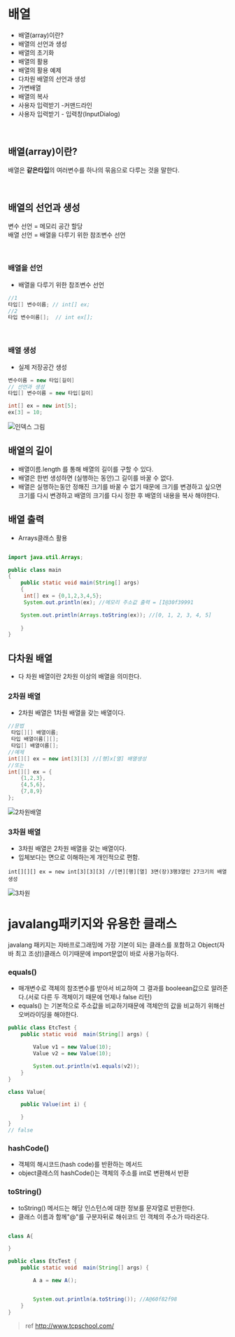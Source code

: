 # 배열
- 배열(array)이란?
- 배열의 선언과 생성
- 배열의 초기화
- 배열의 활용
- 배열의 활용 예제
- 다차원 배열의 선언과 생성
- 가변배열
- 배열의 복사
- 사용자 입력받기 -커맨드라인
- 사용자 입력받기 - 입력창(InputDialog)

<br>

## 배열(array)이란?
배열은 **같은타입**의 여러변수를 하나의 묶음으로 다루는 것을 말한다. 

<br>

## 배열의 선언과 생성
변수 선언 = 메모리 공간 할당 <br>
배열 선언 = 배열을 다루기 위한 참조변수 선언

<br>

### 배열을 선언
- 배열을 다루기 위한 참조변수 선언
~~~java
//1
타입[] 변수이름; // int[] ex; 
//2
타입 변수이름[];  // int ex[];
~~~
<br>

### 배열 생성
- 실제 저장공간 생성
~~~java
변수이름 = new 타입[길이]
// 선언과 생성
타입[] 변수이름 = new 타입[길이]
~~~

~~~java
int[] ex = new int[5];
ex[3] = 10; 
~~~

![인덱스 그림](https://user-images.githubusercontent.com/89888075/164150631-e5666b7c-78be-4bc8-bb97-8206be8e24f3.png)

## 배열의 길이
- 배열이름.length 를 통해 배열의 길이를 구할 수 있다.
- 배열은 한번 생성하면 (실행하는 동안)그 길이를 바꿀 수 없다.
- 배열은 실행하는동안 정해진 크기를 바꿀 수 없기 때문에 크기를 변경하고 싶으면 크기를 다시 변경하고 배열의 크기를 다시 정한 후 배열의 내용을 복사 해야한다.

## 배열 출력
- Arrays클래스 활용
~~~java

import java.util.Arrays;

public class main
{
    public static void main(String[] args)
    {
     int[] ex = {0,1,2,3,4,5};
     System.out.println(ex); //메모리 주소값 출력 = [I@30f39991

    System.out.println(Arrays.toString(ex)); //[0, 1, 2, 3, 4, 5]
    
    }
}
~~~

## 다차원 배열
- 다 차원 배열이란 2차원 이상의 배열을 의미한다.
### 2차원 배열
- 2차원 배열은 1차원 배열을 갖는 배열이다.
~~~java
//문법
 타입[][] 배열이름;
 타입 배열이름[][];
 타입[] 배열이름[];
//예제
int[][] ex = new int[3][3] //[행]x[열] 배열생성
//또는
int[][] ex = {
    {1,2,3},
    {4,5,6},
    {7,8,9}
};
~~~
![2차원배열](https://user-images.githubusercontent.com/89888075/164198445-a97368b4-a507-4d0a-8517-caaead74bf9d.png)


### 3차원 배열
- 3차원 배열은 2차원 배열을 갖는 배열이다.
- 입체보다는 면으로 이해하는게 개인적으로 편함.
~~~
int[][][] ex = new int[3][3][3] //[면][행][열] 3면(장)3행3열인 27크기의 배열생성

~~~

![3차원](https://user-images.githubusercontent.com/89888075/164202330-997eb5fa-e688-436e-8ba5-4bd65c62fdea.png)





# javalang패키지와 유용한 클래스
 javalang 패키지는 자바프로그래밍에 가장 기본이 되는 클래스를 포함하고 Object(자바 최고 조상))클래스 이기때문에 import문없이 바로 사용가능하다.

### equals()
- 매개변수로 객체의 참조변수를 받아서 비교하여 그 결과를 booleean값으로 알려준다.(서로 다른 두 객체이기 때문에 언제나 false 리턴)
- equals() 는 기본적으로 주소값을 비교하기때문에 객체안의 값을 비교하기 위해선 오버라이딩을 해야한다.
~~~java
public class EtcTest {
    public static void  main(String[] args) {

        Value v1 = new Value(10);
        Value v2 = new Value(10);

        System.out.println(v1.equals(v2));
    }
}

class Value{

    public Value(int i) {

    }
}
// false
~~~
### hashCode()
- 객체의 해시코드(hash code)를 반환하는 메서드
- object클래스의 hashCode()는 객체의 주소를 int로 변환해서 반환
### toString()
- toString() 메서드는 해당 인스턴스에 대한 정보를 문자열로 반환한다.
- 클래스 이름과 함께"@"를 구분자뒤로 해쉬코드 인 객체의 주소가 따라온다.
~~~java

class A{

}

public class EtcTest {
    public static void  main(String[] args) {

        A a = new A();


        System.out.println(a.toString()); //A@60f82f98
    }
}

~~~
>ref
http://www.tcpschool.com/